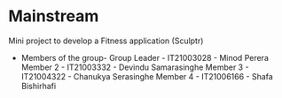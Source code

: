 # Mainstream
Mini project to develop a Fitness application (Sculptr)

- Members of the group-
Group Leader - IT21003028 - Minod Perera 
Member 2 - IT21003332 - Devindu Samarasinghe
Member 3 - IT21004322 - Chanukya Serasinghe
Member 4 - IT21006166 - Shafa Bishirhafi
